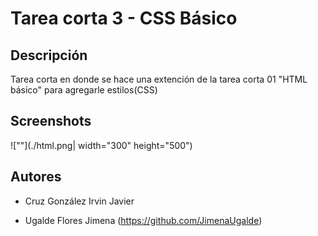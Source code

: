 # Tarea corta 3 - CSS Básico

## Descripción

Tarea corta en donde se hace una extención de la tarea corta 01 "HTML básico" para agregarle estilos(CSS)

## Screenshots
![""](./html.png| width="300" height="500") 


## Autores
* Cruz González Irvin Javier
- Ugalde Flores Jimena (https://github.com/JimenaUgalde)